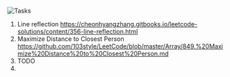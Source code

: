 ![Tasks](https://github.com/olegoratovskiy/leetcode-frequently-asked-questions/blob/master/Yandex/last%206%20months/Screenshot%20from%202022-02-17%2019-59-05.png?raw=true)

1) Line reflection
https://cheonhyangzhang.gitbooks.io/leetcode-solutions/content/356-line-reflection.html
2) Maximize Distance to Closest Person
https://github.com/103style/LeetCode/blob/master/Array/849.%20Maximize%20Distance%20to%20Closest%20Person.md
3) TODO
4) 
